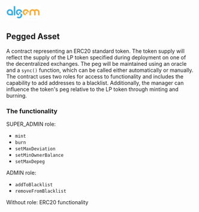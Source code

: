 ![Algem](https://github.com/azhlbn/LendingAdapter/blob/main/logo.png)

## Pegged Asset
A contract representing an ERC20 standard token. The token supply will reflect the supply of the LP token specified during deployment on one of the decentralized exchanges. The peg will be maintained using an oracle and a `sync()` function, which can be called either automatically or manually. The contract uses two roles for access to functionality and includes the capability to add addresses to a blacklist. Additionally, the manager can influence the token's peg relative to the LP token through minting and burning.

### The functionality

SUPER_ADMIN role:
- `mint` 
- `burn` 
- `setMaxDeviation`
- `setMinOwnerBalance`
- `setMaxDepeg` 

ADMIN role:
- `addToBlacklist`
- `removeFromBlacklist`

Without role:
ERC20 functionality